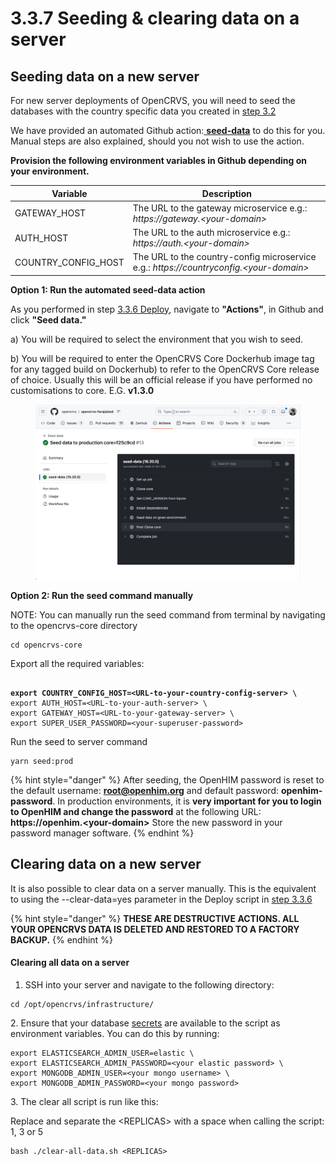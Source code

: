 # 3.3.7 Seeding & clearing data on a server

## Seeding data on a new server

For new server deployments of OpenCRVS, you will need to seed the databases with the country specific data you created in [step 3.2](../3.2-set-up-your-own-country-configuration)

We have provided an automated Github action:[ **seed-data**](https://github.com/opencrvs/opencrvs-countryconfig/blob/develop/.github/workflows/seed-data.yml) to do this for you. Manual steps are also explained, should you not wish to use the action.

**Provision the following environment variables in Github depending on your environment.**

| Variable              | Description                                                                             |
| --------------------- | --------------------------------------------------------------------------------------- |
| GATEWAY\_HOST         | The URL to the gateway microservice e.g.: _https://gateway.\<your-domain>_              |
| AUTH\_HOST            | The URL to the auth microservice e.g.: _https://auth.\<your-domain>_                    |
| COUNTRY\_CONFIG\_HOST | The URL to the country-config microservice e.g.: _https://countryconfig.\<your-domain>_ |

**Option 1: Run the automated seed-data action**

As you performed in step [3.3.6 Deploy](3.3.6-deploy-automated-and-manual.md), navigate to **"Actions"**, in Github and click **"Seed data."**

a) You will be required to select the environment that you wish to seed.

b) You will be required to enter the OpenCRVS Core Dockerhub image tag for any tagged build on Dockerhub) to refer to the OpenCRVS Core release of choice. Usually this will be an official release if you have performed no customisations to core. E.G. **v1.3.0**

<figure><img src="../../../.gitbook/assets/Screenshot 2023-08-28 at 17.48.16.png" alt=""><figcaption></figcaption></figure>

**Option 2: Run the seed command manually**

NOTE: You can manually run the seed command from terminal by navigating to the opencrvs-core directory

```
cd opencrvs-core
```

Export all the required variables:

<pre><code>
<strong>export COUNTRY_CONFIG_HOST=&#x3C;URL-to-your-country-config-server> \
</strong>export AUTH_HOST=&#x3C;URL-to-your-auth-server> \
export GATEWAY_HOST=&#x3C;URL-to-your-gateway-server> \
export SUPER_USER_PASSWORD=&#x3C;your-superuser-password>
</code></pre>

Run the seed to server command

```
yarn seed:prod
```

{% hint style="danger" %}
After seeding, the OpenHIM password is reset to the default username: **root@openhim.org** and default password: **openhim-password**. In production environments, it is **very important for you to login to OpenHIM and change the password** at the following URL:  **https://openhim.\<your-domain>** Store the new password in your password manager software.
{% endhint %}

## Clearing data on a new server

It is also possible to clear data on a server manually. This is the equivalent to using the --clear-data=yes parameter in the Deploy script in [step 3.3.6](3.3.6-deploy-automated-and-manual.md)

{% hint style="danger" %}
**THESE ARE DESTRUCTIVE ACTIONS. ALL YOUR OPENCRVS DATA IS DELETED AND RESTORED TO A FACTORY BACKUP.**
{% endhint %}

#### Clearing all data on a server

1. SSH into your server and navigate to the following directory:

```
cd /opt/opencrvs/infrastructure/
```

2\. Ensure that your database [secrets](3.3.6-deploy-automated-and-manual.md) are available to the script as environment variables. You can do this by running:

```
export ELASTICSEARCH_ADMIN_USER=elastic \
export ELASTICSEARCH_ADMIN_PASSWORD=<your elastic password> \
export MONGODB_ADMIN_USER=<your mongo username> \
export MONGODB_ADMIN_PASSWORD=<your mongo password>
```

3\. The clear all script is run like this:

Replace and separate the \<REPLICAS> with a space when calling the script: 1, 3 or 5

```
bash ./clear-all-data.sh <REPLICAS>
```
